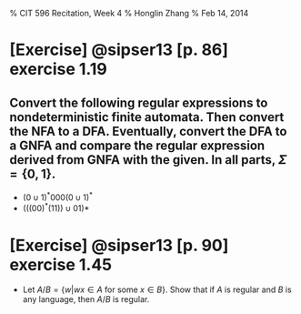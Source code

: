 % CIT 596 Recitation, Week 4
% Honglin Zhang
% Feb 14, 2014

# [Exercise] @sipser13 [p. 86] exercise 1.19

## Convert the following regular expressions to nondeterministic finite automata. Then convert the NFA to a DFA. Eventually, convert the DFA to a GNFA and compare the regular expression derived from GNFA with the given. In all parts, $\Sigma=\{0, 1\}$.

- $(0\cup 1)^*000(0\cup 1)^*$
- $(((00)^*(11))\cup 01)*$


# [Exercise] @sipser13 [p. 90] exercise 1.45

- Let $A/B=\{w\vert wx\in A\mbox{ for some }x\in B\}$. Show that if $A$ is regular and $B$ is any language, then $A/B$ is regular.